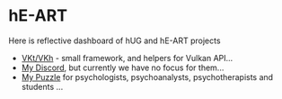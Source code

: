 # hE-ART
Here is reflective dashboard of hUG and hE-ART projects

- [VKt/VKh](https://github.com/world8th/vkt) - small framework, and helpers for Vulkan API...
- [My Discord](https://discord.gg/NqjBJsG), but currently we have no focus for them... 
- [My Puzzle](https://vk.cc/afiR3v) for psychologists, psychoanalysts, psychotherapists and students ...

